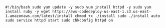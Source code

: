 `#!/bin/bash
sudo yum update -y
sudo yum install httpd -y
sudo yum install ruby -y
wget https://aws-codedeploy-us-east-1.s3.us-east-1.amazonaws.com/latest/install
chmod +x ./install
sudo ./install auto
sudo service httpd start
sudo chkconfig httpd on`
